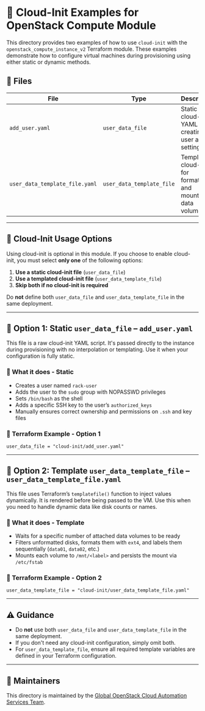 # 🧰 Cloud-Init Examples for OpenStack Compute Module

This directory provides two examples of how to use `cloud-init` with the `openstack_compute_instance_v2` Terraform module. These examples demonstrate how to configure virtual machines during provisioning using either static or dynamic methods.

## 📁 Files

| File                          | Type                     | Description                                                  |
|-------------------------------|--------------------------|--------------------------------------------------------------|
| `add_user.yaml`               | `user_data_file`         | Static cloud-init YAML for creating a user and setting SSH   |
| `user_data_template_file.yaml`| `user_data_template_file`| Templated cloud-init for formatting and mounting data volumes|

---

## 📝 Cloud-Init Usage Options

Using cloud-init is optional in this module. If you choose to enable cloud-init, you must select **only one** of the following options:

1. **Use a static cloud-init file** (`user_data_file`)
2. **Use a templated cloud-init file** (`user_data_template_file`)
3. **Skip both if no cloud-init is required**

Do **not** define both `user_data_file` and `user_data_template_file` in the same deployment.

---

## 🔹 Option 1: Static `user_data_file` – `add_user.yaml`

This file is a raw cloud-init YAML script. It's passed directly to the instance during provisioning with no interpolation or templating. Use it when your configuration is fully static.

### 🔧 What it does - Static

- Creates a user named `rack-user`
- Adds the user to the `sudo` group with NOPASSWD privileges
- Sets `/bin/bash` as the shell
- Adds a specific SSH key to the user’s `authorized_keys`
- Manually ensures correct ownership and permissions on `.ssh` and key files

### 🧩 Terraform Example - Option 1

```hcl
user_data_file = "cloud-init/add_user.yaml"
```

---

## 🔸 Option 2: Template `user_data_template_file` – `user_data_template_file.yaml`

This file uses Terraform’s `templatefile()` function to inject values dynamically. It is rendered before being passed to the VM. Use this when you need to handle dynamic data like disk counts or names.

### 🔧 What it does - Template

- Waits for a specific number of attached data volumes to be ready
- Filters unformatted disks, formats them with `ext4`, and labels them sequentially (`data01`, `data02`, etc.)
- Mounts each volume to `/mnt/<label>` and persists the mount via `/etc/fstab`

### 🧩 Terraform Example - Option 2

```hcl
user_data_template_file = "cloud-init/user_data_template_file.yaml"
```

---

## ⚠️ Guidance

- Do **not** use both `user_data_file` and `user_data_template_file` in the same deployment.
- If you don't need any cloud-init configuration, simply omit both.
- For `user_data_template_file`, ensure all required template variables are defined in your Terraform configuration.

---

## 👥 Maintainers

This directory is maintained by the [Global OpenStack Cloud Automation Services Team](https://github.com/global-openstack).

